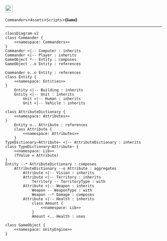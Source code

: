 ﻿<a href="https://github.com/Galacticai/Commanders/blob/dev/Assets/Scripts/Game">
    <img height=24 src="https://img.shields.io/badge/Namespace%20Overview-Game-white?color=informational&style=flat-square" />
</a>
<br/>

`Commanders`>`Assets`>`Scripts`>**(`Game`)**

---

```mermaid
classDiagram-v2
class Commander {
    <<namespace: Commanders>>
}
Commander <|-- Computer : inherits
Commander <|-- Player : inherits
GameObject *-- Entity : composes
GameObject ..o Entity : references

Commander o..o Entity : references
class Entity {
    <<namespace: Entities>>
}
    Entity <|-- Building : inherits
    Entity <|-- Unit : inherits
        Unit <|-- Human : inherits
        Unit <|-- Vehicle : inherits

class AttributeDictionary {
    <<namespace: Attributes>>
}
    Entity o.. Attribute : references
    class Attribute {
        <<namespace: Attributes>>
    }
TypeDictionary~Attribute~ <|-- AttributeDictionary : inherits
class TypeDictionary~Attribute~ {
    <<namespace: Lib>>
    (TValue = Attribute)
}
Entity --* AttributeDictionary : composes
    AttributeDictionary --o Attribute : aggregates
        Attribute <|-- Vision : inherits
        Attribute <|-- Territory : inherits
            Territory -- TerritoryType : with
        Attribute <|-- Weapon : inherits
            Weapon -- WeaponType : with
            Weapon --* Damage : composes
        Attribute <|-- Health : inherits
            class Amount {
                <<namespace: Lib>>
            }
            Amount <.. Health : uses

class GameObject {
    <<namespace: UnityEngine>>
}
```
